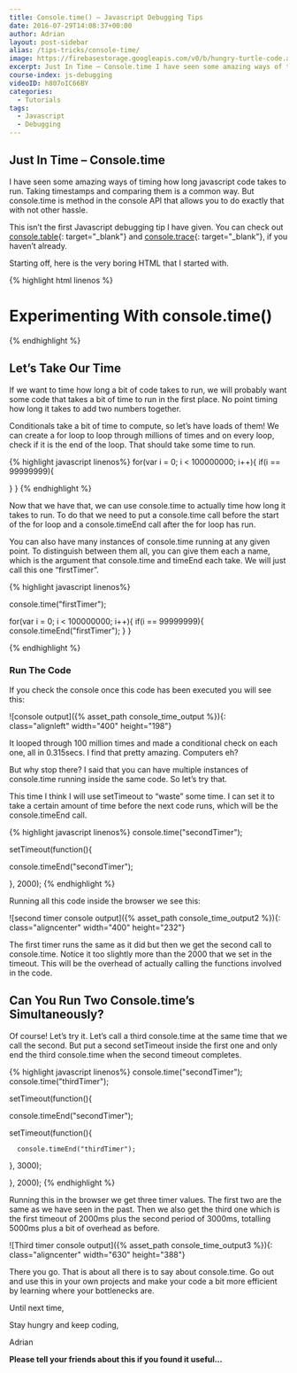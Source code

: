 ```yaml
---
title: Console.time() – Javascript Debugging Tips
date: 2016-07-29T14:08:37+00:00
author: Adrian
layout: post-sidebar
alias: /tips-tricks/console-time/
image: https://firebasestorage.googleapis.com/v0/b/hungry-turtle-code.appspot.com/o/article_images%2Fconsole.time.jpg?alt=media&token=927e21eb-44ab-42e8-964b-8d0f8e4f3689
excerpt: Just In Time – Console.time I have seen some amazing ways of timing how long javascript code takes to run. Taking timestamps and comparing them is a common way. But console.time is method in the console API that allows you …
course-index: js-debugging
videoID: h807oIC66BY
categories:
  - Tutorials
tags:
  - Javascript
  - Debugging
---
```

## Just In Time &#8211; Console.time

I have seen some amazing ways of timing how long javascript code takes to run. Taking timestamps and comparing them is a common way. But console.time is method in the console API that allows you to do exactly that with not other hassle.

This isn&#8217;t the first Javascript debugging tip I have given. You can check out [console.table]({{site.baseurl}}/tutorials/console-log-table/){: target="_blank"}<!--_--> and [console.trace]({{site.baseurl}}/tutorials/console-trace/){: target="_blank"}<!--_-->, if you haven&#8217;t already.

Starting off, here is the very boring HTML that I started with.

{% highlight html linenos %}
<!DOCTYPE html>
<html lang="en">
<head>
	<meta charset="UTF-8">
  <title>Console.Time</title>
</head>
<body>
  <h1>Experimenting With console.time()</h1>
  
  <script src="script.js"></script>

</body>
</html>
{% endhighlight %}

## Let&#8217;s Take Our Time

If we want to time how long a bit of code takes to run, we will probably want some code that takes a bit of time to run in the first place. No point timing how long it takes to add two numbers together.

Conditionals take a bit of time to compute, so let&#8217;s have loads of them! We can create a for loop to loop through millions of times and on every loop, check if it is the end of the loop. That should take some time to run.

{% highlight javascript linenos%}
for(var i = 0; i &lt; 100000000; i++){
  if(i == 99999999){

  }
}
{% endhighlight %}

Now that we have that, we can use console.time to actually time how long it takes to run. To do that we need to put a console.time call before the start of the for loop and a console.timeEnd call after the for loop has run.

You can also have many instances of console.time running at any given point. To distinguish between them all, you can give them each a name, which is the argument that console.time and timeEnd each take. We will just call this one &#8220;firstTimer&#8221;.

{% highlight javascript linenos%}

console.time("firstTimer");

for(var i = 0; i &lt; 100000000; i++){
  if(i == 99999999){
	  console.timeEnd("firstTimer");
  }
}

{% endhighlight %}

### Run The Code

If you check the console once this code has been executed you will see this:

![console output]({% asset_path console_time_output %}){: class="alignleft" width="400" height="198"}

It looped through 100 million times and made a conditional check on each one, all in 0.315secs. I find that pretty amazing. Computers eh?

But why stop there? I said that you can have multiple instances of console.time running inside the same code. So let&#8217;s try that.

This time I think I will use setTimeout to &#8220;waste&#8221; some time. I can set it to take a certain amount of time before the next code runs, which will be the console.timeEnd call.

{% highlight javascript linenos%}
console.time("secondTimer");

setTimeout(function(){

  console.timeEnd("secondTimer");

}, 2000);
{% endhighlight %}

Running all this code inside the browser we see this:

![second timer console output]({% asset_path console_time_output2 %}){: class="aligncenter" width="400" height="232"}

The first timer runs the same as it did but then we get the second call to console.time. Notice it too slightly more than the 2000 that we set in the timeout. This will be the overhead of actually calling the functions involved in the code.

## Can You Run Two Console.time&#8217;s Simultaneously?

Of course! Let&#8217;s try it. Let&#8217;s call a third console.time at the same time that we call the second. But put a second setTimeout inside the first one and only end the third console.time when the second timeout completes.

{% highlight javascript linenos%}
console.time("secondTimer");
console.time("thirdTimer");

setTimeout(function(){

  console.timeEnd("secondTimer");

  setTimeout(function(){

	  console.timeEnd("thirdTimer");

  }, 3000);

}, 2000);
{% endhighlight %}

Running this in the browser we get three timer values. The first two are the same as we have seen in the past. Then we also get the third one which is the first timeout of 2000ms plus the second period of 3000ms, totalling 5000ms plus a bit of overhead as before.

![Third timer console output]({% asset_path console_time_output3 %}){: class="aligncenter" width="630" height="388"}

There you go. That is about all there is to say about console.time. Go out and use this in your own projects and make your code a bit more efficient by learning where your bottlenecks are.

Until next time,

Stay hungry and keep coding,

Adrian



**Please tell your friends about this if you found it useful…**
